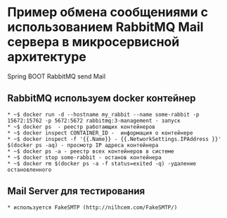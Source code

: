 # Пример обмена сообщениями с использованием RabbitMQ Mail сервера в микросервисной архитектуре
Spring BOOT RabbitMQ send Mail 
## RabbitMQ используем docker контейнер
	* ~$ docker run -d --hostname my_rabbit --name some-rabbit -p 15672:15762 -p 5672:5672 rabbitmq:3-management - запуск
	* ~$ docker ps  - реестр работающих контейнеров
	* ~$ docker inspect CONTAINER_ID -  информация о контейнере
	* ~$ docker inspect -f '{{.Name}} - {{.NetworkSettings.IPAddress }}' $(docker ps -aq) - просмотр IP адреса контейнера
	* ~$ docker ps -a - реестр всех контейнеров в системе
	* ~$ docker stop some-rabbit - останов контейнера
	* ~$ docker rm $(docker ps -a -f status=exited -q) -удаление остановленного
## Mail Server для тестирования 
	* используется FakeSMTP (http://nilhcem.com/FakeSMTP/)
